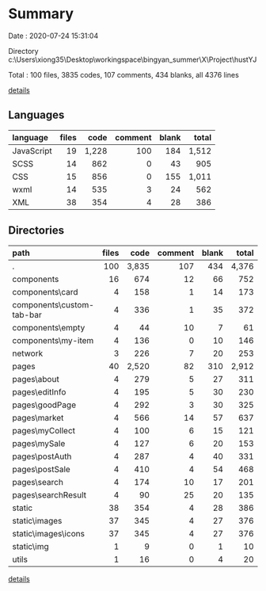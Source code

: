 # Summary

Date : 2020-07-24 15:31:04

Directory c:\Users\xiong35\Desktop\workingspace\bingyan_summer\X\Project\hustYJ

Total : 100 files,  3835 codes, 107 comments, 434 blanks, all 4376 lines

[details](details.md)

## Languages
| language | files | code | comment | blank | total |
| :--- | ---: | ---: | ---: | ---: | ---: |
| JavaScript | 19 | 1,228 | 100 | 184 | 1,512 |
| SCSS | 14 | 862 | 0 | 43 | 905 |
| CSS | 15 | 856 | 0 | 155 | 1,011 |
| wxml | 14 | 535 | 3 | 24 | 562 |
| XML | 38 | 354 | 4 | 28 | 386 |

## Directories
| path | files | code | comment | blank | total |
| :--- | ---: | ---: | ---: | ---: | ---: |
| . | 100 | 3,835 | 107 | 434 | 4,376 |
| components | 16 | 674 | 12 | 66 | 752 |
| components\card | 4 | 158 | 1 | 14 | 173 |
| components\custom-tab-bar | 4 | 336 | 1 | 35 | 372 |
| components\empty | 4 | 44 | 10 | 7 | 61 |
| components\my-item | 4 | 136 | 0 | 10 | 146 |
| network | 3 | 226 | 7 | 20 | 253 |
| pages | 40 | 2,520 | 82 | 310 | 2,912 |
| pages\about | 4 | 279 | 5 | 27 | 311 |
| pages\editInfo | 4 | 195 | 5 | 30 | 230 |
| pages\goodPage | 4 | 292 | 3 | 30 | 325 |
| pages\market | 4 | 566 | 14 | 57 | 637 |
| pages\myCollect | 4 | 100 | 6 | 15 | 121 |
| pages\mySale | 4 | 127 | 6 | 20 | 153 |
| pages\postAuth | 4 | 287 | 4 | 40 | 331 |
| pages\postSale | 4 | 410 | 4 | 54 | 468 |
| pages\search | 4 | 174 | 10 | 17 | 201 |
| pages\searchResult | 4 | 90 | 25 | 20 | 135 |
| static | 38 | 354 | 4 | 28 | 386 |
| static\images | 37 | 345 | 4 | 27 | 376 |
| static\images\icons | 37 | 345 | 4 | 27 | 376 |
| static\img | 1 | 9 | 0 | 1 | 10 |
| utils | 1 | 16 | 0 | 4 | 20 |

[details](details.md)